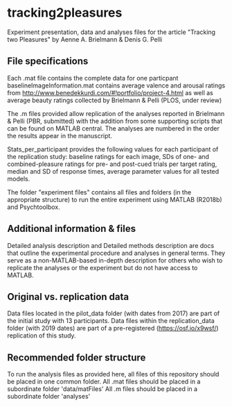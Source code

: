 # tracking2pleasures
Experiment presentation, data and analyses files for the article "Tracking two Pleasures" by Aenne A. Brielmann &amp; Denis G. Pelli

## File specifications
Each .mat file contains the complete data for one particpant
baselineImageInformation.mat contains average valence and arousal ratings from http://www.benedekkurdi.com/#!portfolio/project-4.html as well as average beauty ratings collected by Brielmann & Pelli (PLOS, under review)

The .m files provided allow replication of the analyses reported in Brielmann & Pelli (PBR, submitted) with the addition from some supporting scripts that can be found on MATLAB central. The analyses are numbered in the order the results appear in the manuscript.

Stats_per_participant provides the following values for each participant of the replication study: baseline ratings for each image, SDs of one- and combined-pleasure ratings for pre- and post-cued trials per target rating, median and SD of response times, average parameter values for all tested models.

The folder "experiment files" contains all files and folders (in the appropriate structure) to run the entire experiment using MATLAB (R2018b) and Psychtoolbox.

## Additional information & files

Detailed analysis description and Detailed methods description are docs that outline the experimental procedure and analyses in general terms. They serve as a non-MATLAB-based in-depth description for others who wish to replicate the analyses or the experiment but do not have access to MATLAB.

## Original vs. replication data 
Data files located in the pilot_data folder (with dates from 2017) are part of the initial study with 13 participants. Data files within the replication_data folder (with 2019 dates) are part of a pre-registered (https://osf.io/x9wsf/) replication of this study.

## Recommended folder structure
To run the analysis files as provided here, all files of this repository should be placed in one common folder.
All .mat files should be placed in a subordinate folder 'data/matFiles'
All .m files should be placed in a subordinate folder 'analyses'
